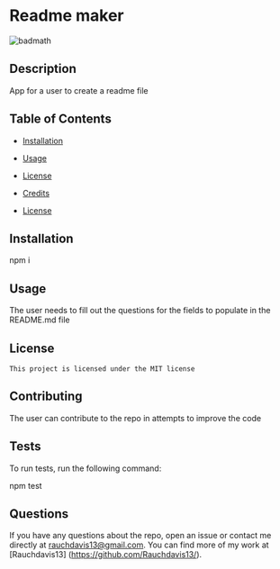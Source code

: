 # Readme maker
  ![badmath](https://img.shields.io/badge/license-MIT-blue.svg)

  ## Description 

App for a user to create a readme file

## Table of Contents


* [Installation](#installation)
* [Usage](#usage)

* [License](#license) 

* [Credits](#credits)
* [License](#license)


## Installation

npm i

## Usage 

The user needs to fill out the questions for the fields to populate in the README.md file
## License
    This project is licensed under the MIT license


## Contributing
The user can contribute to the repo in attempts to improve the code

## Tests

To run tests, run the following command:

npm test

## Questions

If you have any questions about the repo, open an issue or contact me directly at rauchdavis13@gmail.com.  You can find more of my work at [Rauchdavis13] (https://github.com/Rauchdavis13/).

